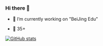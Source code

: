 ### Hi there 👋
- 🔭 I’m currently working on "BeiJing Edu"

- 🐰 35+ 

[![GitHub stats](https://github-readme-stats.vercel.app/api?username=suizuizi)](https://github.com/anuraghazra/github-readme-stats)
<!--
**suizuizi/suizuizi** is a ✨ _special_ ✨ repository because its `README.md` (this file) appears on your GitHub profile.

Here are some ideas to get you started:

- 🌱 I’m currently learning ...
- 👯 I’m looking to collaborate on ...
- 🤔 I’m looking for help with ...
- 💬 Ask me about ...
- 📫 How to reach me: ...
- 😄 Pronouns: ...
- ⚡ Fun fact: ...
-->
